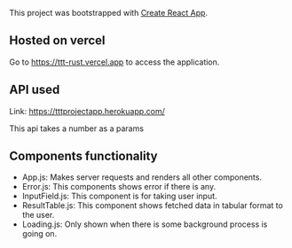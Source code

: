 This project was bootstrapped with [Create React App](https://github.com/facebook/create-react-app).

## Hosted on vercel

Go to https://ttt-rust.vercel.app to access the application.

## API used

Link: https://tttprojectapp.herokuapp.com/

This api takes a number as a params

## Components functionality

- App.js: Makes server requests and renders all other components.
- Error.js: This components shows error if there is any.
- InputField.js: This component is for taking user input.
- ResultTable.js: This component shows fetched data in tabular format to the user.
- Loading.js: Only shown when there is some background process is going on.
